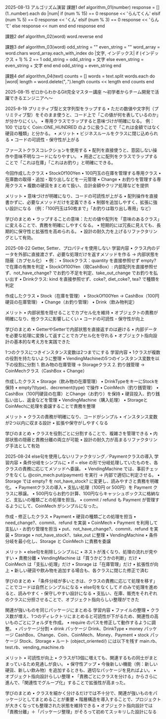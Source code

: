 2025-08-13
アルゴリズム演習
課題1
def algorithm_01(number)
  response = []
  (1..number).each do |num|
    if (num % 15) == 0
      response << 'らんてくん'
    elsif (num % 5) == 0
      response << 'くん'
    elsif (num % 3) == 0
      response << 'らんて'
    else
      response << num
    end
  end
  response
end

課題2
def algorithm_02(word)
  word.reverse
end

課題3
def algorithm_03(word)
  odd_string = ""
  even_string = ""
  word_array = word.chars
  word_array.each_with_index do |文字, インデックス|
    if (インデックス + 1) % 2 == 1
      odd_string = odd_string + 文字
    else
      even_string = even_string + 文字
    end
  end
  odd_string + even_string
end

課題4
def algorithm_04(text)
  counts = [] 
  words = text.split
  words.each do |word|
  length = word.delete(",.").length
  counts << length
  end
  counts
end

2025-08-15
ゼロからわかるGit完全マスター講座 ～初学者からチーム開発で活躍できるエンジニアへ～

2025-8-19
プリミティブ型と文字列型をラップする
	•	ただの数値や文字列（プリミティブ型）をそのまま使うと、コード上で「この値が何を表しているのか」が分かりにくい。
	•	専用クラスでラップすると意味づけが明確になる。
例：100 ではなく Coin::ONE_HUNDRED のように扱うことで「これは金額ではなく硬貨の種類」と分かる。
	•	メリット
	•	ビジネスルールをクラスに閉じ込められる
	•	コードの可読性・保守性が上がる

ファーストクラスコレクションを使用する
	•	配列を直接使うと、意図しない操作や意味不明なコードになりやすい。
	•	用途ごとに配列をクラスでラップすることで「これは在庫」「これはお釣り」と明確にできる。

今回作成したクラス
	•	StockOf100Yen
	•	100円玉の在庫を管理する専用クラス
	•	在庫数の取得・追加・取り出しなどを一元管理
	•	Change
	•	お釣りを管理する専用クラス
	•	複数の硬貨をまとめて扱い、合計金額やクリア処理などを提供

メリット
	•	意味づけが明確になり、コードの可読性が上がる
	•	配列操作を直接書かずに、必要なメソッドだけを定義できる
	•	制御を追加しやすく、拡張に強い設計になる
（例：「100円玉は50枚まで」「お釣りは取り出し専用」など）

学びのまとめ
	•	ラップすることの意味：ただの値や配列を「意味のあるクラス」に変えることで、責務を明確にしやすくなる。
	•	短期的には冗長に見えても、長期的に保守性と拡張性を高められる。
	•	設計の耐久力を上げるリファクタリングとして有効。

2025-08-22
Getter, Setter、プロパティを使用しない
学習内容
	•	クラス内のデータを外部に直接渡さず、必要な処理だけを返すメソッドを作る
→ 内部状態を隠蔽（カプセル化）
	•	例：
	•	Stockクラス：quantity を直接参照せず empty? で在庫の有無を判定
	•	StockOf100Yen（現CashBox）: 内部配列を直接参照せず、not_have_change? でお釣り不足を判定、take_out_change でお釣りを払い出す
	•	Drinkクラス: kind を直接参照せず、coke?, diet_coke?, tea? で種類を判定

作成したクラス
	•	Stock（在庫を管理）
	•	StockOf100Yen → CashBox（100円硬貨の在庫管理）
	•	Change（お釣り管理）
	•	Drink（飲み物判定）

メリット
	•	内部状態を隠せることでカプセル化を維持
	•	オブジェクトの責務が明確になり、他クラスに影響しにくい
	•	コードの可読性・保守性が向上

学びのまとめ
	•	GetterやSetterで内部状態を直接返すのは避ける
	•	内部データを必要な処理に変換して返すことでカプセル化を守れる
	•	オブジェクト指向設計の基本的な考え方を実践できた

1つのクラスにつきインスタンス変数は2つまでにする
学習内容
	•	1クラスが複数の役割を持たないように整理
	•	VendingMachineの5つのインスタンス変数を以下の役割に分割
	1.	飲み物の在庫管理 → Storageクラス
	2.	釣り銭管理 → CoinMechクラス（CashBox + Change）

作成したクラス
	•	Storage（飲み物の在庫管理）
	•	DrinkTypeをキーにStockを保持
	•	empty?(type)、decrement(type) で操作
	•	CoinMech（釣り銭管理）
	•	CashBox（100円硬貨の在庫）とChange（お釣り）を保持
	•	硬貨投入、釣り銭払い出し、返金などを管理
	•	VendingMachine（購入処理）
	•	StorageとCoinMechに処理を委譲することで責務を整理

メリット
	•	クラスの責務が明確になり、コードがシンプル
	•	インスタンス変数が2つ以内に収まる設計
	•	拡張や保守がしやすくなる

学びのまとめ
	•	クラスを役割ごとに分割することで、複雑さを管理できる
	•	内部状態の隠蔽と責務分離の両立が可能
	•	設計の耐久力が高まるリファクタリング手法として有効

2025-08-24
else句を使用しないリファクタリング／Paymentクラスの導入
学習内容
	•	条件分岐をシンプルに
	•	if ~ else の形で分岐処理していたものを、各クラスの責務に応じてメソッドへ委譲。
	•	VendingMachine では、事前チェックをなくし @coin_mech.put(payment) を実行 → 内部で適切に判定させる。
	•	Storage では empty? を not_have_stock? に変更し、読みやすさと責務を明確化。
	•	Paymentクラスの導入
	•	支払い処理（100円 or 500円）を Payment クラスに移譲。
	•	500円ならお釣り計算、100円ならキャッシュボックスに格納など、支払いの種類ごとの処理を担当。
	•	commit / refund も Payment が管理するようにして、CoinMech がシンプルになった。

作成・修正したクラス
	•	Payment
	•	硬貨の種類ごとの処理を担当
	•	need_change?、commit、refund を実装
	•	CoinMech
	•	Payment を利用して支払い・お釣り管理を担当
	•	put、not_have_change?、commit、refund を実装
	•	Storage
	•	not_have_stock?、take_out に整理
	•	VendingMachine
	•	条件分岐を最小化し、Storage と CoinMech に責務を委譲

メリット
	•	else句を削除しシンプルに
	•	ネストが浅くなり、処理の流れが見やすい
	•	責務分離
	•	VendingMachine は「買うかどうかの判断」だけ
	•	CoinMech は「支払い処理」だけ
	•	Storage は「在庫管理」だけ
	•	拡張性が向上
	•	新しい硬貨や飲み物を追加する場合も、各クラスに閉じた修正で済む

学びのまとめ
	•	「条件分岐が多いときは、クラスの責務に応じて処理を移す」ことでコードは自然とシンプルになる
	•	else句をなくして if のみで処理を進めると、読みやすく・保守しやすい設計になる
	•	支払い、在庫、販売をそれぞれのクラスに分担させることで、オブジェクト指向らしい整理ができた

関連が強いものを同じパッケージにまとめる
学習内容
	•	ファイルの整理
	•	クラス数が増え、1つのディレクトリにまとめると可読性が下がるため、関連性の高いものごとにフォルダを作成。
	•	require のパスを修正して動作するように調整。
	•	パッケージ分割
	•	drink パッケージ
    	Drink、DrinkType
	•	money パッケージ
    	CashBox、Change、Coin、CoinMech、Money、Payment
	•	stock パッケージ
		Stock、Storage
	•	ルート (object_oriented/) には以下を残す
	    main.rb、test.rb、vending_machine.rb

メリット
	•	可読性が向上
	•	クラスが13個に増えても、関連するもの同士がまとまっているため見通しが良い。
	•	保守性アップ
	•	今後新しい機能（例：新しい硬貨、新しい飲み物）を追加するときも、適切なパッケージを見ればよい。
	•	オブジェクト指向設計らしい整理
	•	「責務ごとにクラスを分ける」からさらに進んで、「関連性でグループ化」することで拡張性が高まった。

学びのまとめ
	•	クラスを細かく分けるだけでは不十分で、関連が強いものをパッケージとしてまとめることが重要
	•	階層構造を導入することで、プロジェクトが大きくなっても整理された状態を維持できる
	•	オブジェクト指向設計では「責務分離」＋「パッケージ整理」がそろって初めてスッキリした設計になる
